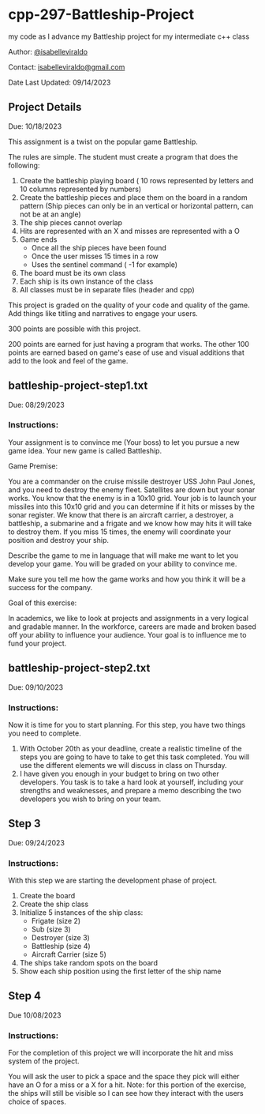 # cpp-297-Battleship-Project
my code as I advance my Battleship project for my intermediate c++ class

Author: [@isabelleviraldo](https://github.com/isabelleviraldo)

Contact: isabelleviraldo@gmail.com

Date Last Updated: 09/14/2023

## Project Details
Due: 10/18/2023

This assignment is a twist on the popular game Battleship.

The rules are simple. The student must create a program that does the following:

1. Create the battleship playing board ( 10 rows represented by letters and 10 columns represented by numbers)
2. Create the battleship pieces and place them on the board in a random pattern (Ship pieces can only be in an vertical or horizontal pattern, can not be at an angle)
3. The ship pieces cannot overlap
4. Hits are represented with an X and misses are represented with a O
5. Game ends
   - Once all the ship pieces have been found
   - Once the user misses 15 times in a row
   - Uses the sentinel command ( -1 for example)
6. The board must be its own class
7. Each ship is its own instance of the class
8. All classes must be in separate files (header and cpp)

This project is graded on the quality of your code and quality of the game. Add things like titling and narratives to engage your users.

300 points are possible with this project.

200 points are earned for just having a program that works.
The other 100 points are earned based on game's ease of use and visual additions that add to the look and feel of the game.

## battleship-project-step1.txt
Due: 08/29/2023

### Instructions:

Your assignment is to convince me (Your boss) to let you pursue a new game idea. Your new game is called Battleship.

Game Premise:

You are a commander on the cruise missile destroyer USS John Paul Jones, and you need to destroy the enemy fleet. Satellites are down but your sonar works. You know that the enemy is in a 10x10 grid. Your job is to launch your missiles into this 10x10 grid and you can determine if it hits or misses by the sonar register. We know that there is an aircraft carrier, a destroyer, a battleship, a submarine and a frigate and we know how may hits it will take to destroy them. If you miss 15 times, the enemy will coordinate your position and destroy your ship.

Describe the game to me in language that will make me want to let you develop your game. You will be graded on your ability to convince me.

Make sure you tell me how the game works and how you think it will be a success for the company.

Goal of this exercise:

In academics, we like to look at projects and assignments in a very logical and gradable manner. In the workforce, careers are made and broken based off your ability to influence your audience. Your goal is to influence me to fund your project.


## battleship-project-step2.txt
Due: 09/10/2023

### Instructions:

Now it is time for you to start planning. For this step, you have two things you need to complete.

1. With October 20th as your deadline, create a realistic timeline of the steps you are going to have to take to get this task completed. You will use the different elements we will discuss in class on Thursday.
2. I have given you enough in your budget to bring on two other developers. You task is to take a hard look at yourself, including your strengths and weaknesses, and prepare a memo describing the two developers you wish to bring on your team.

## Step 3
Due: 09/24/2023

### Instructions:

With this step we are starting the development phase of project. 

1. Create the board
2. Create the ship class
3. Initialize 5 instances of the ship class:
   - Frigate (size 2)
   - Sub (size 3)
   - Destroyer (size 3)
   - Battleship (size 4)
   - Aircraft Carrier (size 5)
4. The ships take random spots on the board
5. Show each ship position using the first letter of the ship name

## Step 4
Due 10/08/2023

### Instructions:

For the completion of this project we will incorporate the hit and miss system of the project.
 
You will ask the user to pick a space and the space they pick will either have an O for a miss or a X for a hit.
Note: for this portion of the exercise, the ships will still be visible so I can see how they interact with the users choice of spaces.

